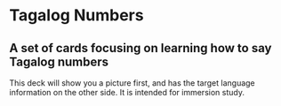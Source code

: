# Tagalog Numbers
## A set of cards focusing on learning how to say Tagalog numbers

This deck will show you a picture first, and has the target language information on the other side. It is intended for immersion study.